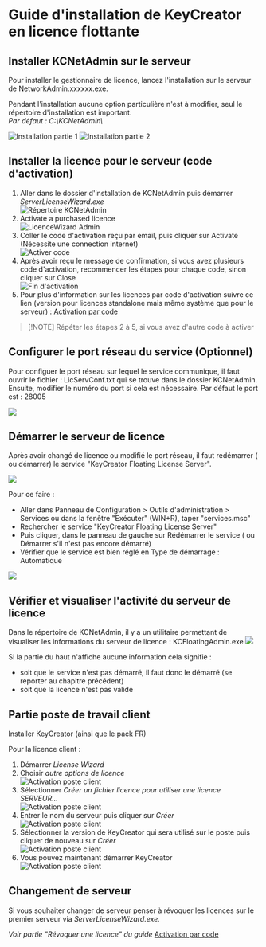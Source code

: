 # Guide d'installation de KeyCreator en licence flottante

## Installer KCNetAdmin sur le serveur

Pour installer le gestionnaire de licence, lancez l'installation sur le serveur de NetworkAdmin.xxxxxx.exe.

Pendant l'installation aucune option particulière n'est à modifier, seul le répertoire d'installation est important.  
_Par défaut : C:\KCNetAdmin\\_

![Installation partie 1](../assets/images_fiches/guide-dinstallation-serveur/install1.png) ![Installation partie 2](../assets/images_fiches/guide-dinstallation-serveur/install2.png)

## Installer la licence pour le serveur (code d'activation)

1. Aller dans le dossier d'installation de KCNetAdmin puis démarrer _ServerLicenseWizard.exe_  
   ![Répertoire KCNetAdmin](../assets/images_fiches/guide-dinstallation-serveur/repKCNetAdmin.png)
2. Activate a purchased licence  
   ![LicenceWizard Admin](../assets/images_fiches/guide-dinstallation-serveur/ActivateLicence.png)
3. Coller le code d'activation reçu par email, puis cliquer sur Activate (Nécessite une connection internet)  
   ![Activer code](../assets/images_fiches/guide-dinstallation-serveur/ActivateLicence2.png)  
4. Après avoir reçu le message de confirmation, si vous avez plusieurs code d'activation, recommencer les étapes pour chaque code, sinon cliquer sur Close  
   ![Fin d'activation](../assets/images_fiches/guide-dinstallation-serveur/ActivateLicence3.png)  
5. Pour plus d'information sur les licences par code d'activation suivre ce lien (version pour licences standalone mais même système que pour le serveur) : [Activation par code](activation-par-code.md)

>[!NOTE] Répéter les étapes 2 à 5, si vous avez d'autre code à activer

## Configurer le port réseau du service (Optionnel)

Pour configuer le port réseau sur lequel le service communique, il faut ouvrir le fichier : LicServConf.txt qui se trouve dans le dossier KCNetAdmin. Ensuite, modifier le numéro du port si cela est nécessaire. Par défaut le port est : 28005

![](../assets/images_fiches/guide-dinstallation-serveur/LicServConf.png)

## Démarrer le serveur de licence

Après avoir changé de licence ou modifié le port réseau, il faut redémarrer ( ou démarrer) le service "KeyCreator Floating License Server".

![](../assets/images_fiches/guide-dinstallation-serveur/run_services.png)

Pour ce faire :

- Aller dans Panneau de Configuration > Outils d'administration > Services ou dans la fenêtre "Exécuter" (WIN+R), taper "services.msc"
- Rechercher le service "KeyCreator Floating License Server"
- Puis cliquer, dans le panneau de gauche sur Rédémarrer le service ( ou Démarrer s'il n'est pas encore démarré)
- Vérifier que le service est bien réglé en Type de démarrage : Automatique

![](../assets/images_fiches/guide-dinstallation-serveur/Services.png)

## Vérifier et visualiser l'activité du serveur de licence

Dans le répertoire de KCNetAdmin, il y a un utilitaire permettant de visualiser les informations du serveur de licence : KCFloatingAdmin.exe
![](../assets/images_fiches/guide-dinstallation-serveur/AdminTool.png)

Si la partie du haut n'affiche aucune information cela signifie :

- soit que le service n'est pas démarré, il faut donc le démarré (se reporter au chapitre précédent)
- soit que la licence n'est pas valide

## Partie poste de travail client

Installer KeyCreator (ainsi que le pack FR)

Pour la licence client :

1. Démarrer _License Wizard_
2. Choisir *autre options de licence*  
   ![Activation poste client](../assets/images_fiches/guide-dinstallation-serveur/ActLicClient1.png)
3. Sélectionner _Créer un fichier licence pour utiliser une licence SERVEUR..._  
   ![Activation poste client](../assets/images_fiches/guide-dinstallation-serveur/ActLicClient2.png)
4. Entrer le nom du serveur puis cliquer sur _Créer_  
   ![Activation poste client](../assets/images_fiches/guide-dinstallation-serveur/ActLicClient3.png)
5. Sélectionner la version de KeyCreator qui sera utilisé sur le poste puis cliquer de nouveau sur _Créer_  
   ![Activation poste client](../assets/images_fiches/guide-dinstallation-serveur/ActLicClient4.png)
6. Vous pouvez maintenant démarrer KeyCreator  
   ![Activation poste client](../assets/images_fiches/guide-dinstallation-serveur/ActLicClient5.png)

## Changement de serveur

Si vous souhaiter changer de serveur penser à révoquer les licences sur le premier serveur via _ServerLicenseWizard.exe._

_Voir partie "Révoquer une licence" du guide_ [Activation par code](/licences/activation-par-code?id=révoquer-une-licence)

